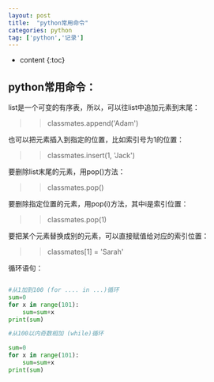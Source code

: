 ```yaml
---
layout: post
title:  "python常用命令"
categories: python
tag: ['python','记录']
---
```


* content
{:toc}

python常用命令：
-------

list是一个可变的有序表，所以，可以往list中追加元素到末尾：
>>classmates.append('Adam')

也可以把元素插入到指定的位置，比如索引号为1的位置：
>>classmates.insert(1, 'Jack')

要删除list末尾的元素，用pop()方法：
>>classmates.pop()

要删除指定位置的元素，用pop(i)方法，其中i是索引位置：
>> classmates.pop(1)

要把某个元素替换成别的元素，可以直接赋值给对应的索引位置：
>> classmates[1] = 'Sarah'

循环语句：

~~~python

#从1加到100 (for .... in ...)循环
sum=0
for x in range(101):
    sum=sum+x
print(sum) 

#从100以内奇数相加 (while)循环

sum=0
for x in range(101):
    sum=sum+x
print(sum) 

~~~